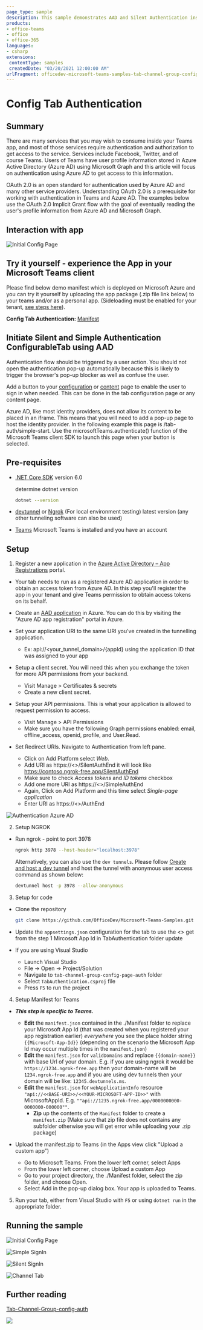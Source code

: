 ```yaml
---
page_type: sample
description: This sample demonstrates AAD and Silent Authentication inside teams configurable tab.
products:
- office-teams
- office
- office-365
languages:
- csharp
extensions:
 contentType: samples
 createdDate: "03/20/2021 12:00:00 AM"
urlFragment: officedev-microsoft-teams-samples-tab-channel-group-config-page-auth-csharp
---
```


# Config Tab Authentication

## Summary

There are many services that you may wish to consume inside your Teams app, and most of those services require authentication and authorization to get access to the service. Services include Facebook, Twitter, and of course Teams. Users of Teams have user profile information stored in Azure Active Directory (Azure AD) using Microsoft Graph and this article will focus on authentication using Azure AD to get access to this information.

OAuth 2.0 is an open standard for authentication used by Azure AD and many other service providers. Understanding OAuth 2.0 is a prerequisite for working with authentication in Teams and Azure AD. The examples below use the OAuth 2.0 Implicit Grant flow with the goal of eventually reading the user's profile information from Azure AD and Microsoft Graph.

## Interaction with app

![Initial Config Page](ConfigTabAuthentication/Images/Configtabauthenticatonmodule.gif)

## Try it yourself - experience the App in your Microsoft Teams client
Please find below demo manifest which is deployed on Microsoft Azure and you can try it yourself by uploading the app package (.zip file link below) to your teams and/or as a personal app. (Sideloading must be enabled for your tenant, [see steps here](https://docs.microsoft.com/microsoftteams/platform/concepts/build-and-test/prepare-your-o365-tenant#enable-custom-teams-apps-and-turn-on-custom-app-uploading)).

**Config Tab Authentication:** [Manifest](/samples/tab-channel-group-config-page-auth/csharp/demo-manifest/tab-channel-group-config-page-auth.zip)

## Initiate Silent and Simple Authentication ConfigurableTab using AAD

Authentication flow should be triggered by a user action. You should not open the authentication pop-up automatically because this is likely to trigger the browser's pop-up blocker as well as confuse the user.

Add a button to your [configuration](https://docs.microsoft.com/microsoftteams/platform/tabs/how-to/create-tab-pages/configuration-page) or [content](https://docs.microsoft.com/microsoftteams/platform/tabs/how-to/create-tab-pages/content-page) page to enable the user to sign in when needed. This can be done in the tab configuration page or any content page.

Azure AD, like most identity providers, does not allow its content to be placed in an iframe. This means that you will need to add a pop-up page to host the identity provider. In the following example this page is /tab-auth/simple-start. Use the microsoftTeams.authenticate() function of the Microsoft Teams client SDK to launch this page when your button is selected.

## Pre-requisites

- [.NET Core SDK](https://dotnet.microsoft.com/download) version 6.0

  determine dotnet version
  ```bash
  dotnet --version
  ```
- [devtunnel](https://learn.microsoft.com/en-us/azure/developer/dev-tunnels/get-started?tabs=windows) or [Ngrok](https://ngrok.com/download) (For local environment testing) latest version (any other tunneling software can also be used)
  
- [Teams](https://teams.microsoft.com) Microsoft Teams is installed and you have an account

## Setup

1. Register a new application in the [Azure Active Directory – App Registrations](https://go.microsoft.com/fwlink/?linkid=2083908) portal.
  - Your tab needs to run as a registered Azure AD application in order to obtain an access token from Azure AD. In this step you'll register the app in your tenant and give Teams   permission to obtain access tokens on its behalf.

  - Create an [AAD application](https://docs.microsoft.com/microsoftteams/platform/tabs/how-to/authentication/auth-aad-sso#1-create-your-aad-application-in-azure) in           Azure. You can do this by visiting the "Azure AD app registration" portal in Azure.

 - Set your application URI to the same URI you've created in the tunnelling application.
   - Ex: api://<your_tunnel_domain>/{appId} using the application ID that was assigned to your app
                    
 - Setup a client secret. You will need this when you exchange the token for more API permissions from your backend.
   - Visit Manage > Certificates & secrets
   - Create a new client secret.
          
- Setup your API permissions. This is what your application is allowed to request permission to access.
   - Visit Manage > API Permissions
   - Make sure you have the following Graph permissions enabled: email, offline_access, openid, profile, and User.Read.

- Set Redirect URIs. Navigate to Authentication from left pane.
    - Click on Add Platform select *Web*.
    - Add URI as https://<<BASE-URI>>/SilentAuthEnd it will look like https://contoso.ngrok-free.app/SilentAuthEnd
    - Make sure to check *Access tokens* and *ID tokens* checkbox
    - Add one more URI as https://<<BASE-URI>>/SimpleAuthEnd
    - Again, Click on Add Platform and this time select *Single-page application*
    - Enter URI as https://<<BASE-URI>>/AuthEnd

![Authentication Azure AD](ConfigTabAuthentication/Images/authentication_azure_ad.png)

2. Setup NGROK
 - Run ngrok - point to port 3978

   ```bash
   ngrok http 3978 --host-header="localhost:3978"
   ```  

   Alternatively, you can also use the `dev tunnels`. Please follow [Create and host a dev tunnel](https://learn.microsoft.com/en-us/azure/developer/dev-tunnels/get-started?tabs=windows) and host the tunnel with anonymous user access command as shown below:

   ```bash
   devtunnel host -p 3978 --allow-anonymous
   ```

3. Setup for code

- Clone the repository

    ```bash
    git clone https://github.com/OfficeDev/Microsoft-Teams-Samples.git
    ```
 - Update the `appsettings.json` configuration for the tab to use the <<YOUR-MICROSOFT-APP-ID>> get from the step 1 Mircosoft App Id in TabAuthentication folder update
 
- If you are using Visual Studio
    - Launch Visual Studio
    - File -> Open -> Project/Solution
    - Navigate to `tab-channel-group-config-page-auth` folder
    - Select `TabAuthentication.csproj` file
    - Press `F5` to run the project

4. Setup Manifest for Teams
- __*This step is specific to Teams.*__
    - **Edit** the `manifest.json` contained in the ./Manifest folder to replace your Microsoft App Id (that was created when you registered your app registration earlier) *everywhere* you see the place holder string `{{Microsoft-App-Id}}` (depending on the scenario the Microsoft App Id may occur multiple times in the `manifest.json`)
    - **Edit** the `manifest.json` for `validDomains` and replace `{{domain-name}}` with base Url of your domain. E.g. if you are using ngrok it would be `https://1234.ngrok-free.app` then your domain-name will be `1234.ngrok-free.app` and if you are using dev tunnels then your domain will be like: `12345.devtunnels.ms`.
  - **Edit** the `manifest.json` for `webApplicationInfo` resource `"api://<<BASE-URI>>/<<YOUR-MICROSOFT-APP-ID>>"` with MicrosoftAppId. E.g. `""api://1235.ngrok-free.app/0000000000-0000000-000000""`.
    - **Zip** up the contents of the `Manifest` folder to create a `manifest.zip` (Make sure that zip file does not contains any subfolder otherwise you will get error while uploading your .zip package)

- Upload the manifest.zip to Teams (in the Apps view click "Upload a custom app")
   - Go to Microsoft Teams. From the lower left corner, select Apps
   - From the lower left corner, choose Upload a custom App
   - Go to your project directory, the ./Manifest folder, select the zip folder, and choose Open.
   - Select Add in the pop-up dialog box. Your app is uploaded to Teams.

5) Run your tab, either from Visual Studio with `F5` or using `dotnet run` in the appropriate folder.

## Running the sample

![Initial Config Page](ConfigTabAuthentication/Images/config_page.png)

![Simple SignIn](ConfigTabAuthentication/Images/simple_signin.png)

![Silent SignIn](ConfigTabAuthentication/Images/silent_signin.png)

![Channel Tab](ConfigTabAuthentication/Images/channel_tab.png)

## Further reading

[Tab-Channel-Group-config-auth](https://learn.microsoft.com/microsoftteams/platform/tabs/how-to/create-channel-group-tab?pivots=node-java-script)

<img src="https://pnptelemetry.azurewebsites.net/microsoft-teams-samples/samples/tab-channel-group-config-page-auth-csharp" />